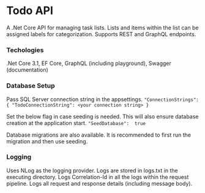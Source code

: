 # Todo API

A .Net Core API for managing task lists. Lists and items within the list can be assigned labels for categorization.
Supports REST and GraphQL endpoints.

### Techologies
.Net Core 3.1, EF Core, GraphQL (including playground), Swagger (documentation)

### Database Setup
Pass SQL Server connection string in the appsettings.
`"ConnectionStrings": { "TodoConnectionString": <your connection string> }`

Set the below flag in case seeding is needed. This will also ensure database creation at the application start.
`"SeedDatabase":  true`

Database migrations are also available.
It is recommended to first run the migration and then use seeding.

### Logging
Uses NLog as the logging provider.
Logs are stored in logs.txt in the executing directory.
Logs Correlation-Id in all the logs within the request pipeline.
Logs all request and response details (including message body).